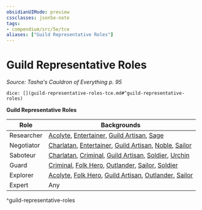 ```yaml
---
obsidianUIMode: preview
cssclasses: json5e-note
tags:
- compendium/src/5e/tce
aliases: ["Guild Representative Roles"]
---
```

# Guild Representative Roles
*Source: Tasha's Cauldron of Everything p. 95* 

`dice: [](guild-representative-roles-tce.md#^guild-representative-roles)`

**Guild Representative Roles**

| Role | Backgrounds |
|------|-------------|
| Researcher | [Acolyte](/3-Mechanics/CLI/backgrounds/acolyte.md), [Entertainer](/3-Mechanics/CLI/backgrounds/entertainer.md), [Guild Artisan](/3-Mechanics/CLI/backgrounds/guild-artisan.md), [Sage](/3-Mechanics/CLI/backgrounds/sage.md) |
| Negotiator | [Charlatan](/3-Mechanics/CLI/backgrounds/charlatan.md), [Entertainer](/3-Mechanics/CLI/backgrounds/entertainer.md), [Guild Artisan](/3-Mechanics/CLI/backgrounds/guild-artisan.md), [Noble](/3-Mechanics/CLI/backgrounds/noble.md), [Sailor](/3-Mechanics/CLI/backgrounds/sailor.md) |
| Saboteur | [Charlatan](/3-Mechanics/CLI/backgrounds/charlatan.md), [Criminal](/3-Mechanics/CLI/backgrounds/criminal.md), [Guild Artisan](/3-Mechanics/CLI/backgrounds/guild-artisan.md), [Soldier](/3-Mechanics/CLI/backgrounds/soldier.md), [Urchin](/3-Mechanics/CLI/backgrounds/urchin.md) |
| Guard | [Criminal](/3-Mechanics/CLI/backgrounds/criminal.md), [Folk Hero](/3-Mechanics/CLI/backgrounds/folk-hero.md), [Outlander](/3-Mechanics/CLI/backgrounds/outlander.md), [Sailor](/3-Mechanics/CLI/backgrounds/sailor.md), [Soldier](/3-Mechanics/CLI/backgrounds/soldier.md) |
| Explorer | [Acolyte](/3-Mechanics/CLI/backgrounds/acolyte.md), [Folk Hero](/3-Mechanics/CLI/backgrounds/folk-hero.md), [Guild Artisan](/3-Mechanics/CLI/backgrounds/guild-artisan.md), [Outlander](/3-Mechanics/CLI/backgrounds/outlander.md), [Sailor](/3-Mechanics/CLI/backgrounds/sailor.md) |
| Expert | Any |
^guild-representative-roles